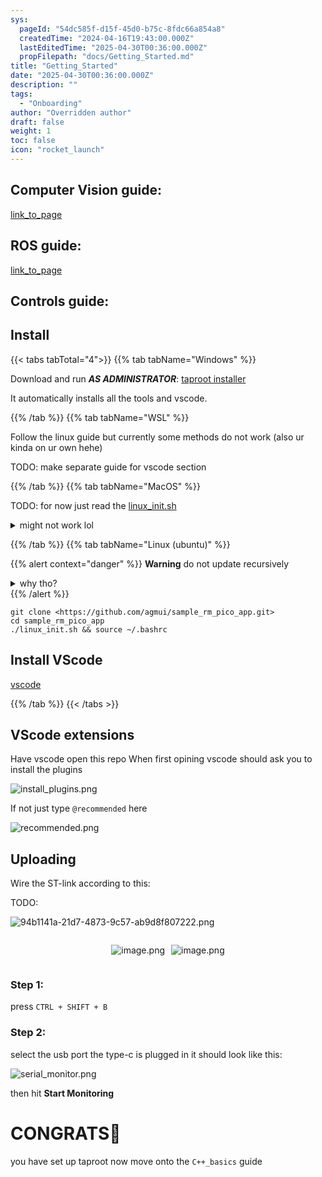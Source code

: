 ```yaml
---
sys:
  pageId: "54dc585f-d15f-45d0-b75c-8fdc66a854a8"
  createdTime: "2024-04-16T19:43:00.000Z"
  lastEditedTime: "2025-04-30T00:36:00.000Z"
  propFilepath: "docs/Getting_Started.md"
title: "Getting_Started"
date: "2025-04-30T00:36:00.000Z"
description: ""
tags:
  - "Onboarding"
author: "Overridden author"
draft: false
weight: 1
toc: false
icon: "rocket_launch"
---
```


## Computer Vision guide:

[link_to_page](86d45bc0-388b-4d26-8848-44f255f73d0e)

## ROS guide:

[link_to_page](3c76c1de-ec8f-46d6-8b0a-294005edc2d5)

## Controls guide:

## Install

{{< tabs tabTotal="4">}}
{{% tab tabName="Windows" %}}

Download and run _**AS ADMINISTRATOR**_: [taproot installer](https://github.com/Thornbots/TeachingFreshies/releases/tag/1.0)

It automatically installs all the tools and vscode.

{{% /tab %}}
{{% tab tabName="WSL" %}}

Follow the linux guide but currently some methods do not work (also ur kinda on ur own hehe)

TODO: make separate guide for vscode section

{{% /tab %}}
{{% tab tabName="MacOS" %}}

TODO: for now just read the [linux_init.sh](https://github.com/agmui/sample_rm_pico_app/blob/main/linux_init.sh)

<details>
<summary>might not work lol</summary>

`brew install libusb pkg-config`

Next install: [vscode](https://code.visualstudio.com/Download)

</details>

{{% /tab %}}
{{% tab tabName="Linux (ubuntu)" %}}

{{% alert context="danger" %}}
**Warning** do not update recursively
<details>
<summary>why tho?</summary>
There are some submodules that may go on for a while (like tinyusb) and I highly
recommend you don't need to get them.
If you want to see what submodules I update just look in `linux_init.sh`
</details>
{{% /alert %}}

```shell
git clone <https://github.com/agmui/sample_rm_pico_app.git>
cd sample_rm_pico_app
./linux_init.sh && source ~/.bashrc
```

## Install VScode

[vscode](https://code.visualstudio.com/Download)

{{% /tab %}}
{{< /tabs >}}

## VScode extensions

Have vscode open this repo
When first opining vscode should ask you to install the plugins

![install_plugins.png](https://prod-files-secure.s3.us-west-2.amazonaws.com/d518164a-d88e-44d1-a4ee-3adb3bd8bce0/89bd30f0-1825-4e77-867b-0a41ce370880/install_plugins.png?X-Amz-Algorithm=AWS4-HMAC-SHA256&X-Amz-Content-Sha256=UNSIGNED-PAYLOAD&X-Amz-Credential=ASIAZI2LB4667XW3GEE6%2F20250815%2Fus-west-2%2Fs3%2Faws4_request&X-Amz-Date=20250815T100941Z&X-Amz-Expires=3600&X-Amz-Security-Token=IQoJb3JpZ2luX2VjEBEaCXVzLXdlc3QtMiJGMEQCIGkVMS4Yfy2RJSB7Bo2wgFix8ffpq5A6m%2F1CKyV09o7pAiBPHjN2vlbrbH9eR6AnG5ox2Px1%2FDMZ4Zd4AdhdbpQKXCr%2FAwhaEAAaDDYzNzQyMzE4MzgwNSIMBSh1M8YpChK3SD19KtwDt4Dw9rQwLlHIkCsgNq2gY0Jw8GHDCQF79WKosPrp0UCwBi9DI5xkyB3H8QlzRztmdyxkmb%2FGTXcxiXQwuVndT5tje7ATRAA3UaBFO62VfKnPpavX3nmQuxehbHTcHjBQPx2IUvqpmyVq5ckm5Au0jQ2ouhGmEwDEI5yosPgBTMFspx7HzpN5EnslbZEkn1%2Boa5DGZzx%2BElUkwY86IhMqpwUYqmtDxNlgkCp87sW%2FxvnurqTJdvROFAS%2FiSQr4TzQwS2rYcE55f1Tctx6%2Fjr%2BAE6C5h2SF3qopYfjgGdh0DTaDl%2BhxmSVu78QJmssxOj9dA5Hv1KcN1UembhVr9eG%2BXoxg%2Bc3f0dJyrWhSzrv2pcZcexHR1n6FWklTpuVYlvz5Qmlp7EDvahmAflya%2Fz0Bb90rl%2BRp29G4A7tml5XOIYt%2BhIfcynQOy45IPOOQGnnIHaFNWEzlSo8MBXy9bkuEs5VBiFWVQ9U5%2FwZ5pyJ1Jug%2FWBI6zy9ByoANjzLlWdo%2BJ3AU6m95Lds5ZBGK8avyFQ5MPNUgctzQ0Wk34QD7rSH9HP0sFh3GYmox3OT0Ggj2VJq%2FmfpFgi5CWlr6i%2BCa735NiMtgC632%2FWK9muNKyef4sCNWY749ogWZ0Iwje77xAY6pgHtb3Bzws29XWIhBnfhOzI%2BqBakBLdY5GeQZKO7DahAVdvQLtQH4g%2BAO2%2FUMb3jD8UdG3A8qgGeHTz0LtnzHZXCwsoAlJlWAF%2FRh0Z41NMf%2B8PpvzhgwByxIoZLEK03DGVZ0bEkuD%2F5rIyp0BB2pSZt4%2Fx%2F2BWIzoRanK7nzUVq2H6fh89boalqYZwZOMO3g5qh0QjZMWqZTFgn%2BWnKqqrbq3rPc%2BKh&X-Amz-Signature=0264adc3b5684e093a3149cce3376fed6febe660ca290151576e5618d61bfce4&X-Amz-SignedHeaders=host&x-amz-checksum-mode=ENABLED&x-id=GetObject)

If not just type `@recommended` here  

![recommended.png](https://prod-files-secure.s3.us-west-2.amazonaws.com/d518164a-d88e-44d1-a4ee-3adb3bd8bce0/61e661e9-5d85-4dfc-be0d-8d2097a5e793/recommended.png?X-Amz-Algorithm=AWS4-HMAC-SHA256&X-Amz-Content-Sha256=UNSIGNED-PAYLOAD&X-Amz-Credential=ASIAZI2LB4667XW3GEE6%2F20250815%2Fus-west-2%2Fs3%2Faws4_request&X-Amz-Date=20250815T100941Z&X-Amz-Expires=3600&X-Amz-Security-Token=IQoJb3JpZ2luX2VjEBEaCXVzLXdlc3QtMiJGMEQCIGkVMS4Yfy2RJSB7Bo2wgFix8ffpq5A6m%2F1CKyV09o7pAiBPHjN2vlbrbH9eR6AnG5ox2Px1%2FDMZ4Zd4AdhdbpQKXCr%2FAwhaEAAaDDYzNzQyMzE4MzgwNSIMBSh1M8YpChK3SD19KtwDt4Dw9rQwLlHIkCsgNq2gY0Jw8GHDCQF79WKosPrp0UCwBi9DI5xkyB3H8QlzRztmdyxkmb%2FGTXcxiXQwuVndT5tje7ATRAA3UaBFO62VfKnPpavX3nmQuxehbHTcHjBQPx2IUvqpmyVq5ckm5Au0jQ2ouhGmEwDEI5yosPgBTMFspx7HzpN5EnslbZEkn1%2Boa5DGZzx%2BElUkwY86IhMqpwUYqmtDxNlgkCp87sW%2FxvnurqTJdvROFAS%2FiSQr4TzQwS2rYcE55f1Tctx6%2Fjr%2BAE6C5h2SF3qopYfjgGdh0DTaDl%2BhxmSVu78QJmssxOj9dA5Hv1KcN1UembhVr9eG%2BXoxg%2Bc3f0dJyrWhSzrv2pcZcexHR1n6FWklTpuVYlvz5Qmlp7EDvahmAflya%2Fz0Bb90rl%2BRp29G4A7tml5XOIYt%2BhIfcynQOy45IPOOQGnnIHaFNWEzlSo8MBXy9bkuEs5VBiFWVQ9U5%2FwZ5pyJ1Jug%2FWBI6zy9ByoANjzLlWdo%2BJ3AU6m95Lds5ZBGK8avyFQ5MPNUgctzQ0Wk34QD7rSH9HP0sFh3GYmox3OT0Ggj2VJq%2FmfpFgi5CWlr6i%2BCa735NiMtgC632%2FWK9muNKyef4sCNWY749ogWZ0Iwje77xAY6pgHtb3Bzws29XWIhBnfhOzI%2BqBakBLdY5GeQZKO7DahAVdvQLtQH4g%2BAO2%2FUMb3jD8UdG3A8qgGeHTz0LtnzHZXCwsoAlJlWAF%2FRh0Z41NMf%2B8PpvzhgwByxIoZLEK03DGVZ0bEkuD%2F5rIyp0BB2pSZt4%2Fx%2F2BWIzoRanK7nzUVq2H6fh89boalqYZwZOMO3g5qh0QjZMWqZTFgn%2BWnKqqrbq3rPc%2BKh&X-Amz-Signature=ff827c68c851ebb862ba12bddbef7706796b0b5a5c19e52950f649ff9b671ebf&X-Amz-SignedHeaders=host&x-amz-checksum-mode=ENABLED&x-id=GetObject)

## Uploading

Wire the ST-link according to this:

TODO:

![94b1141a-21d7-4873-9c57-ab9d8f807222.png](https://prod-files-secure.s3.us-west-2.amazonaws.com/d518164a-d88e-44d1-a4ee-3adb3bd8bce0/e5fad17d-ab82-4300-9f4c-505ab4b1202c/94b1141a-21d7-4873-9c57-ab9d8f807222.png?X-Amz-Algorithm=AWS4-HMAC-SHA256&X-Amz-Content-Sha256=UNSIGNED-PAYLOAD&X-Amz-Credential=ASIAZI2LB4667XW3GEE6%2F20250815%2Fus-west-2%2Fs3%2Faws4_request&X-Amz-Date=20250815T100941Z&X-Amz-Expires=3600&X-Amz-Security-Token=IQoJb3JpZ2luX2VjEBEaCXVzLXdlc3QtMiJGMEQCIGkVMS4Yfy2RJSB7Bo2wgFix8ffpq5A6m%2F1CKyV09o7pAiBPHjN2vlbrbH9eR6AnG5ox2Px1%2FDMZ4Zd4AdhdbpQKXCr%2FAwhaEAAaDDYzNzQyMzE4MzgwNSIMBSh1M8YpChK3SD19KtwDt4Dw9rQwLlHIkCsgNq2gY0Jw8GHDCQF79WKosPrp0UCwBi9DI5xkyB3H8QlzRztmdyxkmb%2FGTXcxiXQwuVndT5tje7ATRAA3UaBFO62VfKnPpavX3nmQuxehbHTcHjBQPx2IUvqpmyVq5ckm5Au0jQ2ouhGmEwDEI5yosPgBTMFspx7HzpN5EnslbZEkn1%2Boa5DGZzx%2BElUkwY86IhMqpwUYqmtDxNlgkCp87sW%2FxvnurqTJdvROFAS%2FiSQr4TzQwS2rYcE55f1Tctx6%2Fjr%2BAE6C5h2SF3qopYfjgGdh0DTaDl%2BhxmSVu78QJmssxOj9dA5Hv1KcN1UembhVr9eG%2BXoxg%2Bc3f0dJyrWhSzrv2pcZcexHR1n6FWklTpuVYlvz5Qmlp7EDvahmAflya%2Fz0Bb90rl%2BRp29G4A7tml5XOIYt%2BhIfcynQOy45IPOOQGnnIHaFNWEzlSo8MBXy9bkuEs5VBiFWVQ9U5%2FwZ5pyJ1Jug%2FWBI6zy9ByoANjzLlWdo%2BJ3AU6m95Lds5ZBGK8avyFQ5MPNUgctzQ0Wk34QD7rSH9HP0sFh3GYmox3OT0Ggj2VJq%2FmfpFgi5CWlr6i%2BCa735NiMtgC632%2FWK9muNKyef4sCNWY749ogWZ0Iwje77xAY6pgHtb3Bzws29XWIhBnfhOzI%2BqBakBLdY5GeQZKO7DahAVdvQLtQH4g%2BAO2%2FUMb3jD8UdG3A8qgGeHTz0LtnzHZXCwsoAlJlWAF%2FRh0Z41NMf%2B8PpvzhgwByxIoZLEK03DGVZ0bEkuD%2F5rIyp0BB2pSZt4%2Fx%2F2BWIzoRanK7nzUVq2H6fh89boalqYZwZOMO3g5qh0QjZMWqZTFgn%2BWnKqqrbq3rPc%2BKh&X-Amz-Signature=fdd8c93c7021aaf34a9c5031e744820098fef0a526fc3396de75568e149938a5&X-Amz-SignedHeaders=host&x-amz-checksum-mode=ENABLED&x-id=GetObject)

<div style="display: flex;flex-direction: row; column-gap:10px; max-width: 630px;justify-content: center;">
<div>

![image.png](https://prod-files-secure.s3.us-west-2.amazonaws.com/d518164a-d88e-44d1-a4ee-3adb3bd8bce0/210ecb78-1116-4d7b-b9b7-2292f66fa2c2/image.png?X-Amz-Algorithm=AWS4-HMAC-SHA256&X-Amz-Content-Sha256=UNSIGNED-PAYLOAD&X-Amz-Credential=ASIAZI2LB466QZRLM7KH%2F20250815%2Fus-west-2%2Fs3%2Faws4_request&X-Amz-Date=20250815T100946Z&X-Amz-Expires=3600&X-Amz-Security-Token=IQoJb3JpZ2luX2VjEBEaCXVzLXdlc3QtMiJHMEUCIQD0AX3i%2B1uGxkAJQmxzJAz6Zy85aVoxqYplI4XyO7qCFwIga2FoUz2fJwP%2FqDe20GhJzfmpeVRQZhrK9suyO6JwUD8q%2FwMIWhAAGgw2Mzc0MjMxODM4MDUiDC7PBOd4rZA0bzCnFCrcAxk5Tro4gbRx9fOHinbhFYJIu0G9e1xd7IR2%2F4GvTeASqlGca4AoDUmlhnIsXkIoc4jJ%2BoHmmGiRWuikPEZpTcM3R6%2FP%2FZo0a4E%2Bx7YmUzA%2BHNxJGRrhNFv8k5kPUPj5HOxRT9pEHKFodX8vUFHt8LBxUMX%2FRArCWHcpysctRhgp9eJDb%2B5JgUcZo%2F7CeXsbpz5h%2FEZJrmkXVMxwpOJ8OMRBK%2BC4oOaWNFMLt4rswoKLQ5RTla%2BGNzkBdpvx1eoc6dV4F6nXXDhTSJKWc1rHe7VsOoLPiXb5taLr9jaC3HSXzIHBpem%2BWhHfEaJOFZPhOIK4MSuJMtYU7Sv8%2B2ww50JtInw2fg3dCm1%2FL6h4rtKZdkvQ6G3ntDNppM5g1RS37ceSILrU4JCHjFl9OvMsPBItEA%2BOIilhVvUZt1LPkzx2oZ4oh8AxL7qbj0fuk9ptvyyFUQh8Ub7KRJiW8RgzIhLamuQpB3YwHytXTzkM0iJBgONXJdwHv8vlnBvuGTsZiNZBhfmU5aiD0gI34q%2BgD%2BTF3uHhPrqH%2BSxOZfZgCGWYWLtj3UwTP1VcWLJv4WPkJzKaKDxpBPTD8wSZ05AGj1bYiSs54UbC02KFI1VyWnww5byrlx6OrWIWvyOcMKnv%2B8QGOqUBki5VfX1URyc1DtEaKg%2FKB94enTmqdcNGA8qms54%2B7PlV54he%2FjozCD3QcP1zyBaffYHQC%2B8kcOJ6ACGGPEksSi%2FD392L5YPx5t16tE9TV4lxtWUI28m4w5UVABL19jyj4cDyUUjP1pD5iZiZrN8hBX71fZIwaaFr2zMpLNTTgWnIViiq0U%2B3wKXBReY6jFQeg%2F7kFvUIceghSnk34DDw%2F%2FJfUK6Q&X-Amz-Signature=7bce3b62e1ccfc3c77d731b707ad4bb044836c364f4b5857a8acb1571e90c612&X-Amz-SignedHeaders=host&x-amz-checksum-mode=ENABLED&x-id=GetObject)

</div>
<div>

![image.png](https://prod-files-secure.s3.us-west-2.amazonaws.com/d518164a-d88e-44d1-a4ee-3adb3bd8bce0/33a0fd0f-8ca6-4a86-8e09-26e95ded1fff/image.png?X-Amz-Algorithm=AWS4-HMAC-SHA256&X-Amz-Content-Sha256=UNSIGNED-PAYLOAD&X-Amz-Credential=ASIAZI2LB466SJEY7W23%2F20250815%2Fus-west-2%2Fs3%2Faws4_request&X-Amz-Date=20250815T100946Z&X-Amz-Expires=3600&X-Amz-Security-Token=IQoJb3JpZ2luX2VjEBEaCXVzLXdlc3QtMiJHMEUCIQCDpHJXy0hjDYUulf2JjMS2hMn8Hc9vqfurA%2FxVc%2B0I5gIgXf7NLz6643WLIXvcsRvajAfY1brYNAxWCZH8Sl3BfzIq%2FwMIWhAAGgw2Mzc0MjMxODM4MDUiDNowR4%2BhIBgZmQqSdircAwKPvbslHAQFPvyGMpiFbPHgCdKG0T1zXifXRnY%2BktIz6bJheet36iahytdE24VoKaKsYYQqb3WAf43WOBZYqvOSzwdNMjyT8eoVjDTPJK%2FPfwA%2B%2FI9p7NdMNeoAga0IcShZGYiLinU8LkZux8lI88ve8zkQUD%2BEsl6bL6BlZf%2FyT9XN%2F9sPIjMKrfA3sTr37nJ8rMTK5acD7PdW6TWGOU6g2YoNerh9yl0o5DTkfXiJdtxdwhzrsCkQN6DIRbprY4gsY98LLgwA1L5DEc5H6Sjeg68hOEGLv6jTaqFoByfVXzt8N2OR5irPBxGUJ5npamAfUew8rJT0KWYF09KBeOykstWtKTomqmKUOe%2B9hEIVeG1cqIhc93Nxfz4M%2FH%2FwZjhdh40q8EXzCyTui5m%2FI4txn72M6GL5k%2FzZV7mDKWb3HgiXZ3AihvoY5XwO%2BVPnPiYBolJRA8Y8VQ5pL%2Biekc03AMgGXcmVusara1w0tHV9lz7njUAQyT0KwInV9RDjMPz3FtHwfyZEo5Ypvsuw5OPq8UFs8zqb%2BcNqKsQhHe%2BPb5Memyct%2BWsLd0idITEpPdiZfTiVeqn7APrBOKYt4hRdl%2FkkGYfbzJ7%2B3RBlUlFq5QJyuegdFZAdR0N7MPXu%2B8QGOqUB3ZaUPOEtx2eKZbzNp9%2BnV44oeK9AWY3woZGxN0KEkIldJXuXL9%2BBTb7b1pFtVsA3szeve2zAVQXkm%2FBEthzcML7EwPurZSAiDR3KfK3sDTux6%2B3xRnfhaxfRC6MHKBjT3DIjxokPvFL%2Fno%2BDEvEm3wAKssCMfrTGXS4x04jxZF6v2UE5HNf5nSwGSQn%2FEPWhm94A8VINLeEnn4qip%2Fim1jXxRDix&X-Amz-Signature=ba6c02cf93df1c5071bfae839a22e1b5ef63937159ee286c31547dfcdb5569d5&X-Amz-SignedHeaders=host&x-amz-checksum-mode=ENABLED&x-id=GetObject)

</div>
</div>

### Step 1:

press `CTRL + SHIFT + B`

### Step 2:

select the usb port the type-c is plugged in it should look like this:

![serial_monitor.png](https://prod-files-secure.s3.us-west-2.amazonaws.com/d518164a-d88e-44d1-a4ee-3adb3bd8bce0/f03f4774-05d4-4393-b6a0-d5efb6d315ab/serial_monitor.png?X-Amz-Algorithm=AWS4-HMAC-SHA256&X-Amz-Content-Sha256=UNSIGNED-PAYLOAD&X-Amz-Credential=ASIAZI2LB4667XW3GEE6%2F20250815%2Fus-west-2%2Fs3%2Faws4_request&X-Amz-Date=20250815T100941Z&X-Amz-Expires=3600&X-Amz-Security-Token=IQoJb3JpZ2luX2VjEBEaCXVzLXdlc3QtMiJGMEQCIGkVMS4Yfy2RJSB7Bo2wgFix8ffpq5A6m%2F1CKyV09o7pAiBPHjN2vlbrbH9eR6AnG5ox2Px1%2FDMZ4Zd4AdhdbpQKXCr%2FAwhaEAAaDDYzNzQyMzE4MzgwNSIMBSh1M8YpChK3SD19KtwDt4Dw9rQwLlHIkCsgNq2gY0Jw8GHDCQF79WKosPrp0UCwBi9DI5xkyB3H8QlzRztmdyxkmb%2FGTXcxiXQwuVndT5tje7ATRAA3UaBFO62VfKnPpavX3nmQuxehbHTcHjBQPx2IUvqpmyVq5ckm5Au0jQ2ouhGmEwDEI5yosPgBTMFspx7HzpN5EnslbZEkn1%2Boa5DGZzx%2BElUkwY86IhMqpwUYqmtDxNlgkCp87sW%2FxvnurqTJdvROFAS%2FiSQr4TzQwS2rYcE55f1Tctx6%2Fjr%2BAE6C5h2SF3qopYfjgGdh0DTaDl%2BhxmSVu78QJmssxOj9dA5Hv1KcN1UembhVr9eG%2BXoxg%2Bc3f0dJyrWhSzrv2pcZcexHR1n6FWklTpuVYlvz5Qmlp7EDvahmAflya%2Fz0Bb90rl%2BRp29G4A7tml5XOIYt%2BhIfcynQOy45IPOOQGnnIHaFNWEzlSo8MBXy9bkuEs5VBiFWVQ9U5%2FwZ5pyJ1Jug%2FWBI6zy9ByoANjzLlWdo%2BJ3AU6m95Lds5ZBGK8avyFQ5MPNUgctzQ0Wk34QD7rSH9HP0sFh3GYmox3OT0Ggj2VJq%2FmfpFgi5CWlr6i%2BCa735NiMtgC632%2FWK9muNKyef4sCNWY749ogWZ0Iwje77xAY6pgHtb3Bzws29XWIhBnfhOzI%2BqBakBLdY5GeQZKO7DahAVdvQLtQH4g%2BAO2%2FUMb3jD8UdG3A8qgGeHTz0LtnzHZXCwsoAlJlWAF%2FRh0Z41NMf%2B8PpvzhgwByxIoZLEK03DGVZ0bEkuD%2F5rIyp0BB2pSZt4%2Fx%2F2BWIzoRanK7nzUVq2H6fh89boalqYZwZOMO3g5qh0QjZMWqZTFgn%2BWnKqqrbq3rPc%2BKh&X-Amz-Signature=a3bd8692e1fab6a780fad963a8ddc76fd58aca266cbaeb6976860a379b8bd29a&X-Amz-SignedHeaders=host&x-amz-checksum-mode=ENABLED&x-id=GetObject)

then hit **Start Monitoring**

# CONGRATS🎉

you have set up taproot now move onto the `C++_basics` guide
